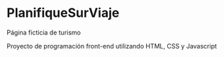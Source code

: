 # PlanifiqueSurViaje

Página ficticia de turismo

Proyecto de programación front-end utilizando HTML, CSS y Javascript
